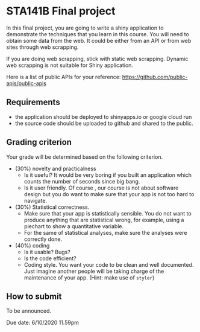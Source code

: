 # STA141B Final project

In this final project, you are going to write a shiny application to demonstrate the techniques that you learn in this course. You will need to obtain some data from the web. It could be either from an API or from web sites through web scrapping.

If you are doing web scrapping, stick with static web scrapping. Dynamic web scrapping is not suitable for Shiny application.

Here is a list of public APIs for your reference: https://github.com/public-apis/public-apis


## Requirements

- the application should be deployed to shinyapps.io or google cloud run
- the source code should be uploaded to github and shared to the public.

## Grading criterion

Your grade will be determined based on the following criterion.

- (30%) novelty and practicalness
    - Is it useful? It would be very boring if you built an application which counts the number of seconds since big bang.
    - Is it user friendly. Of course , our course is not about software design but you do want to make sure that your app is not too hard to navigate.
- (30%) Statistical correctness. 
    - Make sure that your app is statistically sensible.
    You do not want to produce anything that are statistical wrong, for example, using a piechart to show a quantitative variable.
    - For the same of statistical analyses, make sure the analyses were correctly done.
- (40%) coding
    - Is it usable? Bugs?
    - Is the code efficient?
    - Coding style. You want your code to be clean and well documented. Just imagine another people will be taking charge of the maintenance of your app. (Hint: make use of `styler`)


## How to submit

To be announced.

Due date: 6/10/2020 11.59pm